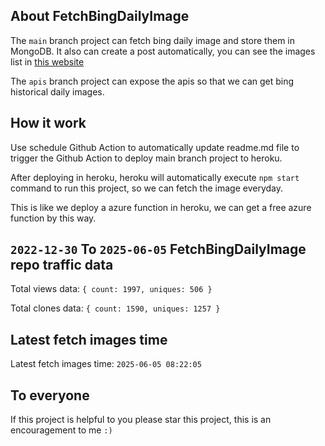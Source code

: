 ## About FetchBingDailyImage

The `main` branch project can fetch bing daily image and store them in MongoDB.
It also can create a post automatically, you can see the images list in [this website](https://oursalbum.netlify.app)

The `apis` branch project can expose the apis so that we can get bing historical daily images.

## How it work

Use schedule Github Action to automatically update readme.md file to trigger the Github Action to deploy main branch project to heroku.

After deploying in heroku, heroku will automatically execute `npm start` command to run this project, so we can fetch the image everyday.

This is like we deploy a azure function in heroku, we can get a free azure function by this way.

## `2022-12-30` To `2025-06-05` FetchBingDailyImage repo traffic data

Total views data: `{ count: 1997, uniques: 506 }`

Total clones data: `{ count: 1590, uniques: 1257 }`

## Latest fetch images time

Latest fetch images time: `2025-06-05 08:22:05`

## To everyone

If this project is helpful to you please star this project, this is an encouragement to me `:)`



